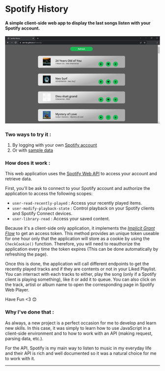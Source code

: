 # Spotify History

#### A simple client-side web app to display the last songs listen with your Spotify account.

!["Screenshot of the web app"](./screenshots/screenshot_wide.png)

### Two ways to try it :
  1. By logging with your own [Spotify account](https://zen-lex.github.io/historify)
  2. Or with [sample data](https://zen-lex.github.io/historify/sample)

### How does it work :
This web application uses the [Spotify Web API](https://developer.spotify.com/documentation/web-api/quick-start/) to access your account and retrieve data.

First, you'll be ask to connect to your Spotify account and authorize the application to access the following scopes:
  - ``user-read-recently-played`` : Access your recently played items.
  - ``user-modify-playback-state`` : Control playback on your Spotify clients and Spotify Connect devices.
  - ``user-library-read`` : Access your saved content.

Because it's a client-side only application, it implements the [*Implicit Grant Flow*](https://developer.spotify.com/documentation/general/guides/authorization/implicit-grant/) to get an access token. This method provides an unique token useable for one hour only that the application will store as a cookie by using the ``CheckCookie()`` function. Therefore, you will need to reauthorize the application every time the token expires (This can be done automatically by refreshing the page).

Once this is done, the application will call different endpoints to get the recently played tracks and if they are contents or not in your Liked Playlist.
You can interract with each tracks to either, play the song (only if a Spotify client is playing something), like it or add it to queue. You can also click on the track, artist or album name to open the corresponding page in Spotify Web Player.

Have Fun <3 😊

### Why I've done that :
As always, a new project is a perfect occasion for me to develop and learn new skills. In this case, it was simply to learn how to use JavaScript in a client-side environment and to how to work with an API (making request, parsing data, etc.).

For the API, Spotify is my main way to listen to music in my everyday life and their API is rich and well documented so it was a natural choice for me to work with it.

---------------------------
